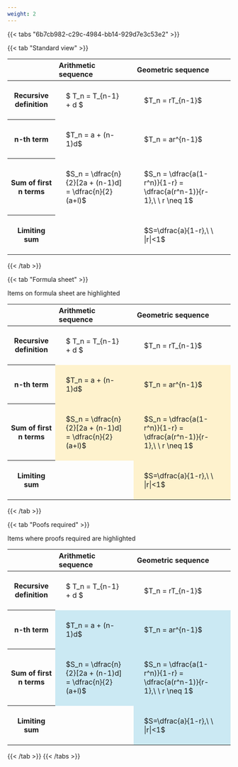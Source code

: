 ```yaml
---
weight: 2
---
```


{{< tabs "6b7cb982-c29c-4984-bb14-929d7e3c53e2" >}}

{{< tab "Standard view" >}}

<style type="text/css">
#T_91811 th.col_heading {
  text-align: left;
  font-size: 1em;
}
#T_91811 td {
  text-align: left;
  font-size: 1em;
  padding: 1.5em;
}
</style>
<table id="T_91811">
  <thead>
    <tr>
      <th class="blank level0" >&nbsp;</th>
      <th id="T_91811_level0_col0" class="col_heading level0 col0" >Arithmetic sequence</th>
      <th id="T_91811_level0_col1" class="col_heading level0 col1" >Geometric sequence</th>
    </tr>
  </thead>
  <tbody>
    <tr>
      <th id="T_91811_level0_row0" class="row_heading level0 row0" >Recursive definition</th>
      <td id="T_91811_row0_col0" class="data row0 col0" >$ T_n = T_{n-1} + d $</td>
      <td id="T_91811_row0_col1" class="data row0 col1" >$T_n = rT_{n-1}$</td>
    </tr>
    <tr>
      <th id="T_91811_level0_row1" class="row_heading level0 row1" >n-th term</th>
      <td id="T_91811_row1_col0" class="data row1 col0" >$T_n = a + (n-1)d$</td>
      <td id="T_91811_row1_col1" class="data row1 col1" >$T_n = ar^{n-1}$</td>
    </tr>
    <tr>
      <th id="T_91811_level0_row2" class="row_heading level0 row2" >Sum of first n terms</th>
      <td id="T_91811_row2_col0" class="data row2 col0" >$S_n = \dfrac{n}{2}[2a + (n-1)d] = \dfrac{n}{2}(a+l)$</td>
      <td id="T_91811_row2_col1" class="data row2 col1" >$S_n = \dfrac{a(1-r^n)}{1-r} = \dfrac{a(r^n-1)}{r-1},\ \  r \neq 1$</td>
    </tr>
    <tr>
      <th id="T_91811_level0_row3" class="row_heading level0 row3" >Limiting sum</th>
      <td id="T_91811_row3_col0" class="data row3 col0" ></td>
      <td id="T_91811_row3_col1" class="data row3 col1" >$S=\dfrac{a}{1-r},\ \ |r|<1$</td>
    </tr>
  </tbody>
</table>
{{< /tab >}}

{{< tab "Formula sheet" >}}

Items on formula sheet are highlighted 
<br>
<style type="text/css">
#T_7f613 th.col_heading {
  text-align: left;
  font-size: 1em;
}
#T_7f613 td {
  text-align: left;
  font-size: 1em;
  padding: 1.5em;
}
#T_7f613_row0_col0, #T_7f613_row0_col1, #T_7f613_row3_col0 {
  background-color: rgba(0,0,0,0);
}
#T_7f613_row1_col0, #T_7f613_row1_col1, #T_7f613_row2_col0, #T_7f613_row2_col1, #T_7f613_row3_col1 {
  background-color: rgba(255,194,10, 0.2);
}
</style>
<table id="T_7f613">
  <thead>
    <tr>
      <th class="blank level0" >&nbsp;</th>
      <th id="T_7f613_level0_col0" class="col_heading level0 col0" >Arithmetic sequence</th>
      <th id="T_7f613_level0_col1" class="col_heading level0 col1" >Geometric sequence</th>
    </tr>
  </thead>
  <tbody>
    <tr>
      <th id="T_7f613_level0_row0" class="row_heading level0 row0" >Recursive definition</th>
      <td id="T_7f613_row0_col0" class="data row0 col0" >$ T_n = T_{n-1} + d $</td>
      <td id="T_7f613_row0_col1" class="data row0 col1" >$T_n = rT_{n-1}$</td>
    </tr>
    <tr>
      <th id="T_7f613_level0_row1" class="row_heading level0 row1" >n-th term</th>
      <td id="T_7f613_row1_col0" class="data row1 col0" >$T_n = a + (n-1)d$</td>
      <td id="T_7f613_row1_col1" class="data row1 col1" >$T_n = ar^{n-1}$</td>
    </tr>
    <tr>
      <th id="T_7f613_level0_row2" class="row_heading level0 row2" >Sum of first n terms</th>
      <td id="T_7f613_row2_col0" class="data row2 col0" >$S_n = \dfrac{n}{2}[2a + (n-1)d] = \dfrac{n}{2}(a+l)$</td>
      <td id="T_7f613_row2_col1" class="data row2 col1" >$S_n = \dfrac{a(1-r^n)}{1-r} = \dfrac{a(r^n-1)}{r-1},\ \  r \neq 1$</td>
    </tr>
    <tr>
      <th id="T_7f613_level0_row3" class="row_heading level0 row3" >Limiting sum</th>
      <td id="T_7f613_row3_col0" class="data row3 col0" ></td>
      <td id="T_7f613_row3_col1" class="data row3 col1" >$S=\dfrac{a}{1-r},\ \ |r|<1$</td>
    </tr>
  </tbody>
</table>
{{< /tab >}}

{{< tab "Poofs required" >}}

Items where proofs required are highlighted 
<br>
<style type="text/css">
#T_fff3c th.col_heading {
  text-align: left;
  font-size: 1em;
}
#T_fff3c td {
  text-align: left;
  font-size: 1em;
  padding: 1.5em;
}
#T_fff3c_row0_col0, #T_fff3c_row0_col1, #T_fff3c_row3_col0 {
  background-color: rgba(0,0,0,0);
}
#T_fff3c_row1_col0, #T_fff3c_row1_col1, #T_fff3c_row2_col0, #T_fff3c_row2_col1, #T_fff3c_row3_col1 {
  background-color: rgba(0,150,200, 0.2);
}
</style>
<table id="T_fff3c">
  <thead>
    <tr>
      <th class="blank level0" >&nbsp;</th>
      <th id="T_fff3c_level0_col0" class="col_heading level0 col0" >Arithmetic sequence</th>
      <th id="T_fff3c_level0_col1" class="col_heading level0 col1" >Geometric sequence</th>
    </tr>
  </thead>
  <tbody>
    <tr>
      <th id="T_fff3c_level0_row0" class="row_heading level0 row0" >Recursive definition</th>
      <td id="T_fff3c_row0_col0" class="data row0 col0" >$ T_n = T_{n-1} + d $</td>
      <td id="T_fff3c_row0_col1" class="data row0 col1" >$T_n = rT_{n-1}$</td>
    </tr>
    <tr>
      <th id="T_fff3c_level0_row1" class="row_heading level0 row1" >n-th term</th>
      <td id="T_fff3c_row1_col0" class="data row1 col0" >$T_n = a + (n-1)d$</td>
      <td id="T_fff3c_row1_col1" class="data row1 col1" >$T_n = ar^{n-1}$</td>
    </tr>
    <tr>
      <th id="T_fff3c_level0_row2" class="row_heading level0 row2" >Sum of first n terms</th>
      <td id="T_fff3c_row2_col0" class="data row2 col0" >$S_n = \dfrac{n}{2}[2a + (n-1)d] = \dfrac{n}{2}(a+l)$</td>
      <td id="T_fff3c_row2_col1" class="data row2 col1" >$S_n = \dfrac{a(1-r^n)}{1-r} = \dfrac{a(r^n-1)}{r-1},\ \  r \neq 1$</td>
    </tr>
    <tr>
      <th id="T_fff3c_level0_row3" class="row_heading level0 row3" >Limiting sum</th>
      <td id="T_fff3c_row3_col0" class="data row3 col0" ></td>
      <td id="T_fff3c_row3_col1" class="data row3 col1" >$S=\dfrac{a}{1-r},\ \ |r|<1$</td>
    </tr>
  </tbody>
</table>
{{< /tab >}}
{{< /tabs >}}
